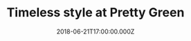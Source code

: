 ---
campaign-uuid: "c-833aac0d-56b9-4110-971a-9e5e7acb8a09"
type: "Preview"
category: "Fashion"
date: "2018-06-21T17:00:00.000Z"
end-date: "2018-08-20T23:59:00.000Z"
disable-form: false
is_promoted: false
has_entry_page: false
title: "Timeless style at Pretty Green"
competition-description: "This year marks the 50th anniversary of The Beatles’ psychedelic\
  \ epic, ‘Yellow Submarine’. To celebrate their greatest cinematic triumph, Pretty\
  \ Green developed a dedicated capsule collection that echoes the masterpiece in\
  \ all its kaleidoscopic glory and now they have half prize at their entire Pretty\
  \ Green x Beatles collection! A variety of vintage style T-shirts, Grandad shirts,\
  \ Kaftans & more."
banner-img: "https://assets.expresslyapp.com/asset-eb0a8962-a57b-4788-9123-531e4d2c0224.jpg"
logo-left-href: "https://www.prettygreen.com"
logo-left-image: "https://assets.expresslyapp.com/asset-e7a49928-dee2-457f-b60c-01e3ea9c7e04.jpg"
logo-left-title: "Pretty Green"
has-winner: false
---